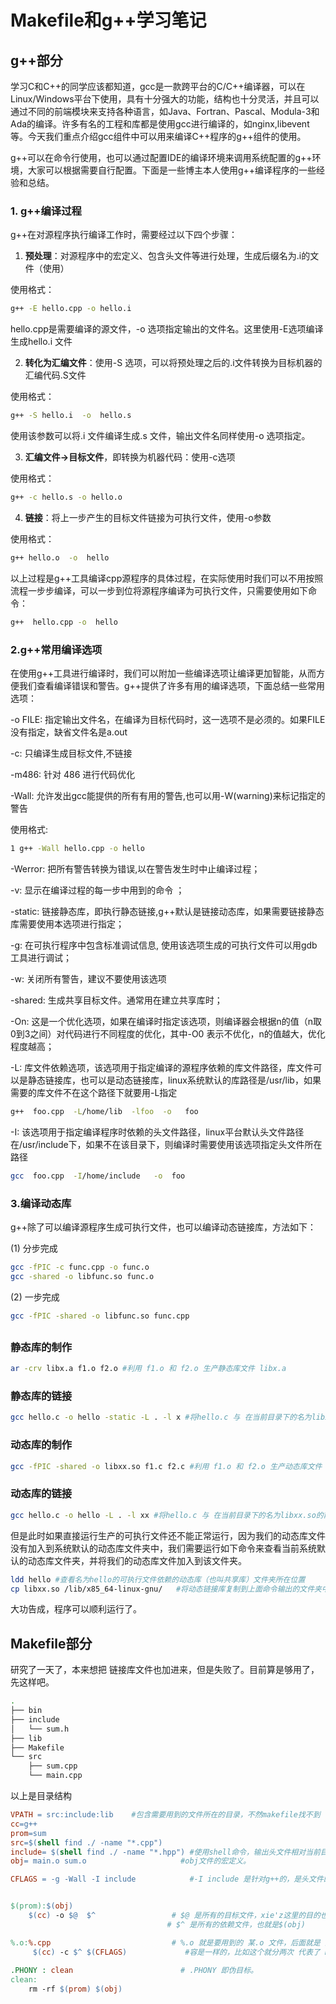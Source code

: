 # Makefile和g++学习笔记

## g++部分

  学习C和C++的同学应该都知道，gcc是一款跨平台的C/C++编译器，可以在Linux/Windows平台下使用，具有十分强大的功能，结构也十分灵活，并且可以通过不同的前端模块来支持各种语言，如Java、Fortran、Pascal、Modula-3和Ada的编译。许多有名的工程和库都是使用gcc进行编译的，如nginx,libevent等。今天我们重点介绍gcc组件中可以用来编译C++程序的g++组件的使用。

​    g++可以在命令行使用，也可以通过配置IDE的编译环境来调用系统配置的g++环境，大家可以根据需要自行配置。下面是一些博主本人使用g++编译程序的一些经验和总结。

### 1. g++编译过程

 g++在对源程序执行编译工作时，需要经过以下四个步骤：

1. **预处理**：对源程序中的宏定义、包含头文件等进行处理，生成后缀名为.i的文件（使用）

 使用格式：

```bash
g++ -E hello.cpp -o hello.i
```

  hello.cpp是需要编译的源文件，-o 选项指定输出的文件名。这里使用-E选项编译生成hello.i 文件

2.  **转化为汇编文件**：使用-S 选项，可以将预处理之后的.i文件转换为目标机器的汇编代码.S文件

 使用格式：

```bash
g++ -S hello.i  -o  hello.s
```

 使用该参数可以将.i 文件编译生成.s 文件，输出文件名同样使用-o 选项指定。

3.  **汇编文件->目标文件**，即转换为机器代码：使用-c选项

 使用格式：

```bash
g++ -c hello.s -o hello.o
```

4. **链接**：将上一步产生的目标文件链接为可执行文件，使用-o参数

使用格式：

```bash
g++ hello.o  -o  hello
```

   以上过程是g++工具编译cpp源程序的具体过程，在实际使用时我们可以不用按照流程一步步编译，可以一步到位将源程序编译为可执行文件，只需要使用如下命令：

```bash
g++  hello.cpp -o  hello
```

###  2.g++常用编译选项

   在使用g++工具进行编译时，我们可以附加一些编译选项让编译更加智能，从而方便我们查看编译错误和警告。g++提供了许多有用的编译选项，下面总结一些常用选项：

 -o FILE: 指定输出文件名，在编译为目标代码时，这一选项不是必须的。如果FILE没有指定，缺省文件名是a.out

 -c: 只编译生成目标文件,不链接

 -m486: 针对 486 进行代码优化

 -Wall: 允许发出gcc能提供的所有有用的警告,也可以用-W(warning)来标记指定的警告

 使用格式: 

```bash
1 g++ -Wall hello.cpp -o hello
```

 -Werror: 把所有警告转换为错误,以在警告发生时中止编译过程；

 -v: 显示在编译过程的每一步中用到的命令 ；

-static: 链接静态库，即执行静态链接,g++默认是链接动态库，如果需要链接静态库需要使用本选项进行指定；

-g: 在可执行程序中包含标准调试信息, 使用该选项生成的可执行文件可以用gdb工具进行调试；

-w: 关闭所有警告，建议不要使用该选项

-shared: 生成共享目标文件。通常用在建立共享库时；

-On: 这是一个优化选项，如果在编译时指定该选项，则编译器会根据n的值（n取0到3之间）对代码进行不同程度的优化，其中-O0 表示不优化，n的值越大，优化程度越高；

 -L: 库文件依赖选项，该选项用于指定编译的源程序依赖的库文件路径，库文件可以是静态链接库，也可以是动态链接库，linux系统默认的库路径是/usr/lib，如果需要的库文件不在这个路径下就要用-L指定

```bash
g++  foo.cpp  -L/home/lib  -lfoo  -o   foo
```

 -I: 该选项用于指定编译程序时依赖的头文件路径，linux平台默认头文件路径在/usr/include下，如果不在该目录下，则编译时需要使用该选项指定头文件所在路径

```bash
gcc  foo.cpp  -I/home/include   -o  foo
```

###  3.编译动态库

 g++除了可以编译源程序生成可执行文件，也可以编译动态链接库，方法如下：

 (1) 分步完成

```bash
gcc -fPIC -c func.cpp -o func.o 
gcc -shared -o libfunc.so func.o
```

 (2) 一步完成

```bash
gcc -fPIC -shared -o libfunc.so func.cpp
```

## 

### 静态库的制作

```bash
ar -crv libx.a f1.o f2.o #利用 f1.o 和 f2.o 生产静态库文件 libx.a
```



### 静态库的链接

```bash
gcc hello.c -o hello -static -L . -l x #将hello.c 与 在当前目录下的名为libx.a的静态库文件链接，生产hello可执行文件  编译器会自动补齐 x库文件的前缀和后缀，即 lib 和 .a 与 x 组合成 libx.a 的完整库文件名。
```



### 动态库的制作

```bash
gcc -fPIC -shared -o libxx.so f1.c f2.c #利用 f1.o 和 f2.o 生产动态库文件 libxx.so
```



### 动态库的链接

```bash
gcc hello.c -o hello -L . -l xx #将hello.c 与 在当前目录下的名为libxx.so的静态库文件链接，生产hello可执行文件  编译器会自动补齐 xx库文件的前缀和后缀，即 lib 和 .a 与 xx 组合成 libxx.so 的完整库文件名。
```

但是此时如果直接运行生产的可执行文件还不能正常运行，因为我们的动态库文件没有加入到系统默认的动态库文件夹中，我们需要运行如下命令来查看当前系统默认的动态库文件夹，并将我们的动态库文件加入到该文件夹。

```bash
ldd hello #查看名为hello的可执行文件依赖的动态库（也叫共享库）文件夹所在位置
cp libxx.so /lib/x85_64-linux-gnu/   #将动态链接库复制到上面命令输出的文件夹中。
```

大功告成，程序可以顺利运行了。



## Makefile部分

研究了一天了，本来想把 链接库文件也加进来，但是失败了。目前算是够用了，先这样吧。

```bash
.
├── bin
├── include
│   └── sum.h
├── lib
├── Makefile
└── src
    ├── sum.cpp
    └── main.cpp
```

以上是目录结构

```makefile
VPATH = src:include:lib    #包含需要用到的文件所在的目录，不然makefile找不到
cc=g++
prom=sum
src=$(shell find ./ -name "*.cpp")	
include= $(shell find ./ -name "*.hpp") #使用shell命令，输出头文件相对当前目录的文件名，也就是待位置的文件名
obj= main.o sum.o					  #obj文件的宏定义。

CFLAGS = -g -Wall -I include            #-I include 是针对g++的，是头文件的位置，不加这个的话g++会报错，找不到头文件


$(prom):$(obj)	
	$(cc) -o $@  $^ 				# $@ 是所有的目标文件，xie'z这里的目的也就是让它输出为 $(prom) 即可执行文件的名字
    							   # $^ 是所有的依赖文件，也就是$(obj)

%.o:%.cpp							# %.o 就是要用到的 某.o 文件，后面就是 某.cpp 文件，注意 再一个目标中 % 所指代的
     $(cc) -c $^ $(CFLAGS)             #容是一样的，比如这个就分两次 代表了 main 和 sum 这个语句是会运行多次的。
	
.PHONY : clean	                      # .PHONY 即伪目标。
clean:
	rm -rf $(prom) $(obj)
```

